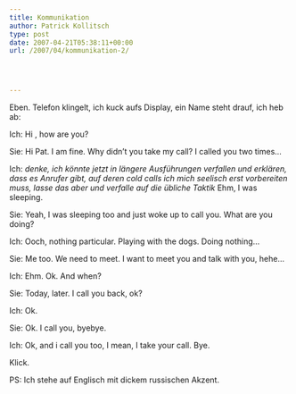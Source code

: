 ```yaml
---
title: Kommunikation
author: Patrick Kollitsch
type: post
date: 2007-04-21T05:38:11+00:00
url: /2007/04/kommunikation-2/




---
```

Eben. Telefon klingelt, ich kuck aufs Display, ein Name steht drauf, ich heb ab:

Ich: Hi <piep>, how are you?
  
Sie: Hi Pat. I am fine. Why didn&#8217;t you take my call? I called you two times&#8230;
  
Ich: _denke, ich k&ouml;nnte jetzt in l&auml;ngere Ausf&uuml;hrungen verfallen und erkl&auml;ren, dass es Anrufer gibt, auf deren cold calls ich mich seelisch erst vorbereiten muss, lasse das aber und verfalle auf die &uuml;bliche Taktik_ Ehm, I was sleeping. 
  
Sie: Yeah, I was sleeping too and just woke up to call you. What are you doing?
  
Ich: Ooch, nothing particular. Playing with the dogs. Doing nothing&#8230;
  
Sie: Me too. We need to meet. I want to meet you and talk with you, hehe&#8230;
  
Ich: Ehm. Ok. And when?
  
Sie: Today, later. I call you back, ok?
  
Ich: Ok.
  
Sie: Ok. I call you, byebye.
  
Ich: Ok, and i call you too, I mean, I take your call. Bye.

Klick.

PS: Ich stehe auf Englisch mit dickem russischen Akzent.